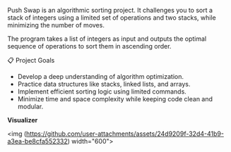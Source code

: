 Push Swap is an algorithmic sorting project. It challenges you to sort a stack of integers 
using a limited set of operations and two stacks, while minimizing the number of moves.

The program takes a list of integers as input and outputs the optimal sequence of operations to sort them in ascending order.

📋 Project Goals
  - Develop a deep understanding of algorithm optimization.
  - Practice data structures like stacks, linked lists, and arrays.
  - Implement efficient sorting logic using limited commands.
  - Minimize time and space complexity while keeping code clean and modular.


__Visualizer__

<img (https://github.com/user-attachments/assets/24d9209f-32d4-41b9-a3ea-be8cfa552332) width="600">
